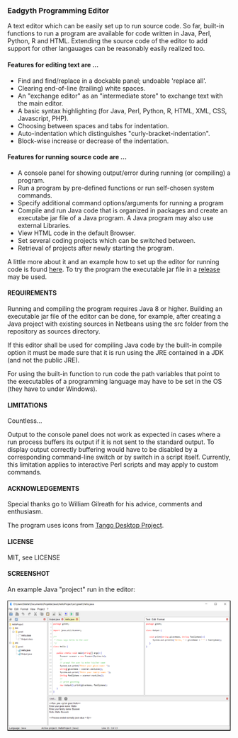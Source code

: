 <h3>Eadgyth Programming Editor</h3>
<p>
A text editor which can be easily set up to run source code. So far, built-in
functions to run a program are available for code written in Java, Perl, Python, R and
HTML. Extending the source code of the editor to add support for other langauages can
be reasonably easily realized too. 
<br>
<p>
<h4>Features for editing text are ...</h4>
<ul>
<li>Find and find/replace in a dockable panel; undoable 'replace all'.</li>
<li>Clearing end-of-line (trailing) white spaces.</li>
<li>An "exchange editor" as an "intermediate store" to exchange text with the main
    editor.</li>
<li>A basic syntax highlighting (for Java, Perl, Python, R, HTML, XML, CSS,
    Javascript, PHP).</li>
<li>Choosing between spaces and tabs for indentation.</li>
<li>Auto-indentation which distinguishes "curly-bracket-indentation".</li>
<li>Block-wise increase or decrease of the indentation.</li>
</ul>
<p>
<h4>Features for running source code are ...</h4>
<ul>
<li>A console panel for showing output/error during running (or compiling) a program.</li>
<li>Run a program by pre-defined functions or run self-chosen system commands.</li>
<li>Specify additional command options/arguments for running a program</li>
<li>Compile and run Java code that is organized in packages and create an executabe jar
    file of a Java program. A Java program may also use external Libraries.</li>
<li>View HTML code in the default Browser.</li>
<li>Set several coding projects which can be switched between.</li>
<li>Retrieval of projects after newly starting the program.</li>
</ul>
<p>
A little more about it and an example how to set up the editor for running code is found
<a href="https://eadgyth.github.io/Programming-Editor/">here</a>.
To try the program the executable jar file in a
<a href="https://github.com/Eadgyth/Programming-Editor/releases">release</a> may be used.
<br>
<h4>REQUIREMENTS</h4>
<p>
Running and compiling the program requires Java 8 or higher. Building an executable jar
file of the editor can be done, for example, after creating a Java project with existing
sources in Netbeans using the src folder from the repository as sources directory.
<p>
If this editor shall be used for compiling Java code by the built-in compile option it must
be made sure that it is run using the JRE contained in a JDK (and not the public JRE).
<p>
For using the built-in function to run code the path variables that point to the executables
of a programming language may have to be set in the OS (they have to under Windows).
<br>
<h4>LIMITATIONS</h4>
<p>
Countless...
<p>
Output to the console panel does not work as expected in cases where a run process buffers
its output if it is not sent to the standard output. To display output correctly buffering
would have to be disabled by a corresponding command-line switch or by switch in a script
itself. Currently, this limitation applies to interactive Perl scripts and may apply to
custom commands.
<br>
<h4>ACKNOWLEDGEMENTS</h4>
<p>
Special thanks go to William Gilreath for his advice, comments and enthusiasm.
<br>
<p>
The program uses icons from
<a href="https://github.com/Distrotech/tango-icon-theme">Tango Desktop Project</a>.
<br>
<h4>LICENSE</h4>
<p>
MIT, see LICENSE<br>
<p>
<h4>SCREENSHOT</h4>
<p>
An example Java "project" run in the editor:
<br>
<br>
<img src="docs/images/ExampleProject.png" width="800"/><br><br>
